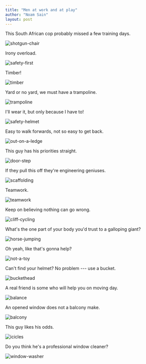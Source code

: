 ```yaml
---
title: "Men at work and at play"
author: "Noam Sain"
layout: post
---
```


This South African cop probably missed a few training days.

![shotgun-chair](/assets/2017/2017-04-shotgun-chair.jpg)

Irony overload.

![safety-first](/assets/2017/2017-04-safety-first.jpg)

Timber!

![timber](/assets/2017/2017-04-timber.jpg)

Yard or no yard, we must have a trampoline.

![trampoline](/assets/2017/2017-04-trampoline.jpg)

I'll wear it, but only because I have to!

![safety-helmet](/assets/2017/2017-04-safety-helmet.jpg)

Easy to walk forwards, not so easy to get back.

![out-on-a-ledge](/assets/2017/2017-04-out-on-a-ledge.jpg)

This guy has his priorities straight.

![door-step](/assets/2017/2017-04-door-step.jpg)

If they pull this off they're engineering geniuses.

![scaffolding](/assets/2017/2017-04-scaffolding.jpg)

Teamwork.

![teamwork](/assets/2017/2017-04-teamwork.jpg)

Keep on believing nothing can go wrong.

![cliff-cycling](/assets/2017/2017-04-cliff-cycling.jpg)

What's the one part of your body you'd trust to a galloping giant?

![horse-jumping](/assets/2017/2017-04-horse-jumping.jpg)

Oh yeah, like that's gonna help?

![not-a-toy](/assets/2017/2017-04-not-a-toy.jpg)

Can't find your helmet? No problem --- use a bucket.

![buckethead](/assets/2017/2017-04-buckethead.jpg)

A real friend is some who will help you on moving day.

![balance](/assets/2017/2017-04-balance.jpg)

An opened window does not a balcony make.

![balcony](/assets/2017/2017-04-balcony.jpg)

This guy likes his odds.

![icicles](/assets/2017/2017-04-icicles.jpg)

Do you think he's a professional window cleaner?

![window-washer](/assets/2017/2017-04-window-washer.jpg)